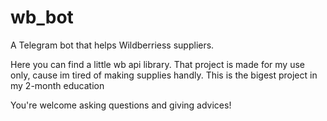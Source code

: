 # wb_bot
A Telegram bot that helps Wildberriess suppliers.

Here you can find a little wb api library. That project is made for my use only, cause im tired of making supplies handly. 
This is the bigest project in my 2-month education

You're welcome asking questions and giving advices!
